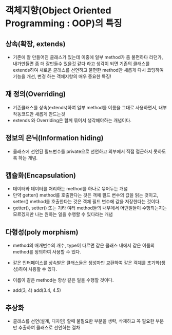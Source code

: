 # 객체지향(Object Oriented Programming : OOP)의 특징

## 상속(확장, extends)
* 기존에 잘 만들어진 클래스가 있는데 이중에 일부 method가 좀 불편하다 라던가, 내가만들면 좀 더 잘만들수 있을것 같다 라고 
생각이 되면 기존의 클래스를 extends하여 새로운 클래스를 선언하고 불편한 method만 새롭게 다시 코딩하여  기능을 개선,
변경 하는 객체지향의 매우 중요한 특징!

## 재 정의(Overriding)
* 기존클래스를 상속(extends)하여 일부 method를 이름을 그대로 사용하면서,
내부 작동코드만 새롭게 만드는것
* extends 와 Overriding은 함께 묶어서 생각해야하는 개념이다.
 
 
## 정보의 은닉(Information hiding)
* 클래스에 선언된 필드변수를 private으로 선언하고 
외부에서 직접 접근하지 못하도록 하는 개념.


## 캡슐화(Encapsulation)
* 데이터와 데이터를 처리하는 method를 하나로 묶어두는 개념
* 만약 getter() method를 호출한다는 것은 객체 필드 변수의 값을 읽는 것이고, 
setter() method를 호출한다는 것은 객체 필드 변수에 값을 저장한다는 것이다.
* getter(), setter() 또는 기타 여러 method들의 내부에서 어떤일들이 수행되는지는
모르겠지만 나는 원하는 일을 수행할 수 있다라는 개념

## 다형성(poly morphism)
* method의 매개변수의 개수, type이 다르면 같은 클래스 내에서 같은 이름의 method를 정의하여 사용할 수 있다.
* 같은 인터페이스를 상속받은 클래스들은 생성자만 교환하여 같은 객체를 초기화(생성)하여 사용할 수 있다.

* 이름이 같은 method는 항상 같은 일을 수행할 것이다.
* add(3, 4) add(3.4, 4.5)

## 추상화
* 클래스를 선언(설계, 디자인) 할때 불필요한 부분을 생략, 삭제하고 꼭 필요한 부분만 추출하여 클래스로 선언하는 절차
